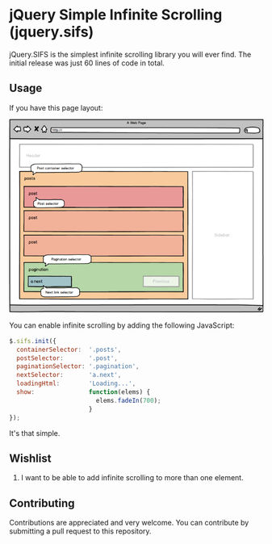 # jQuery Simple Infinite Scrolling (jquery.sifs)

jQuery.SIFS is the simplest infinite scrolling library you will ever find.
The initial release was just 60 lines of code in total.

## Usage

If you have this page layout:

![Page layout mockup](https://raw.githubusercontent.com/lassebunk/jquery.sifs/master/assets/mockup.png)

You can enable infinite scrolling by adding the following JavaScript:

```javascript
$.sifs.init({
  containerSelector:  '.posts',
  postSelector:       '.post',
  paginationSelector: '.pagination',
  nextSelector:       'a.next',
  loadingHtml:        'Loading...',
  show:               function(elems) {
                        elems.fadeIn(700);
                      }
});
```

It's that simple.

## Wishlist

1. I want to be able to add infinite scrolling to more than one element.

## Contributing

Contributions are appreciated and very welcome. You can contribute by
submitting a pull request to this repository.